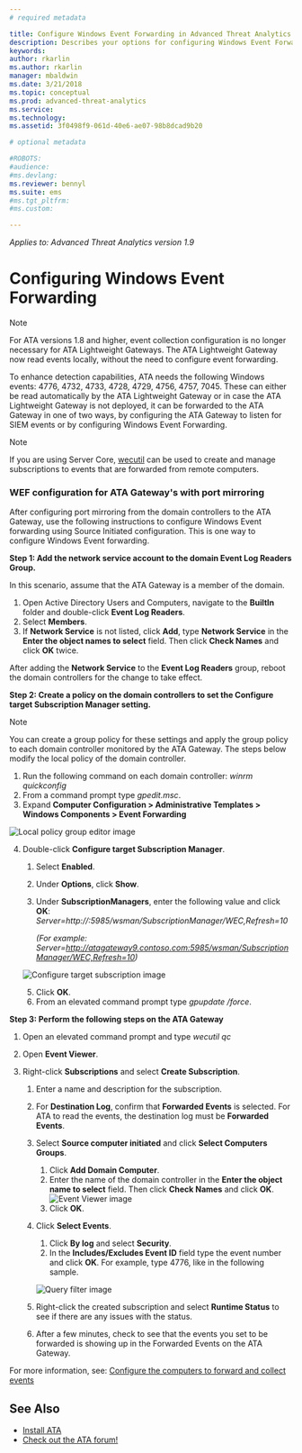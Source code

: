 ```yaml
---
# required metadata

title: Configure Windows Event Forwarding in Advanced Threat Analytics | Microsoft Docs
description: Describes your options for configuring Windows Event Forwarding with ATA
keywords:
author: rkarlin
ms.author: rkarlin
manager: mbaldwin
ms.date: 3/21/2018
ms.topic: conceptual
ms.prod: advanced-threat-analytics
ms.service:
ms.technology:
ms.assetid: 3f0498f9-061d-40e6-ae07-98b8dcad9b20

# optional metadata

#ROBOTS:
#audience:
#ms.devlang:
ms.reviewer: bennyl
ms.suite: ems
#ms.tgt_pltfrm:
#ms.custom:

---
```


*Applies to: Advanced Threat Analytics version 1.9*



# Configuring Windows Event Forwarding

> [!NOTE]
> For ATA versions 1.8 and higher, event collection configuration is no longer necessary for ATA Lightweight Gateways. The ATA Lightweight Gateway now read events locally, without the need to configure event forwarding.

To enhance detection capabilities, ATA needs the following Windows events: 4776, 4732, 4733, 4728, 4729, 4756, 4757, 7045. These can either be read automatically by the ATA Lightweight Gateway or in case the ATA Lightweight Gateway is not deployed, it can be forwarded to the ATA Gateway in one of two ways, by configuring the ATA Gateway to listen for SIEM events or by configuring Windows Event Forwarding.

> [!NOTE]
> If you are using Server Core, [wecutil](https://docs.microsoft.com/windows-server/administration/windows-commands/wecutil) can be used to create and manage subscriptions to events that are forwarded from remote computers.

### WEF configuration for ATA Gateway's with port mirroring

After configuring port mirroring from the domain controllers to the ATA Gateway, use the following instructions to configure Windows Event forwarding using Source Initiated configuration. This is one way to configure Windows Event forwarding. 

**Step 1: Add the network service account to the domain Event Log Readers Group.** 

In this scenario, assume that the ATA Gateway is a member of the domain.

1.	Open Active Directory Users and Computers, navigate to the **BuiltIn** folder and double-click **Event Log Readers**. 
2.	Select **Members**.
3.	If **Network Service** is not listed, click **Add**, type **Network Service** in the **Enter the object names to select** field. Then click **Check Names** and click **OK** twice. 

After adding the **Network Service** to the **Event Log Readers** group, reboot the domain controllers for the change to take effect.

**Step 2: Create a policy on the domain controllers to set the Configure target Subscription Manager setting.** 
> [!Note] 
> You can create a group policy for these settings and apply the group policy to each domain controller monitored by the ATA Gateway. The steps below modify the local policy of the domain controller. 	

1.	Run the following command on each domain controller: *winrm quickconfig*
2.  From a command prompt type *gpedit.msc*.
3.	Expand **Computer Configuration > Administrative Templates > Windows Components > Event Forwarding**

![Local policy group editor image](media/wef%201%20local%20group%20policy%20editor.png)

4.	Double-click **Configure target Subscription Manager**.
   
    1.	Select **Enabled**.
    2.	Under **Options**, click **Show**.
    3.	Under **SubscriptionManagers**, enter the following value and click **OK**:	*Server=http://<fqdnATAGateway>:5985/wsman/SubscriptionManager/WEC,Refresh=10* 
    
        *(For example: Server=http://atagateway9.contoso.com:5985/wsman/SubscriptionManager/WEC,Refresh=10)*
 
    ![Configure target subscription image](media/wef%202%20config%20target%20sub%20manager.png)
   
    5.	Click **OK**.
    6.	From an elevated command prompt type *gpupdate /force*. 

**Step 3: Perform the following steps on the ATA Gateway** 

1.	Open an elevated command prompt and type *wecutil qc*
2.	Open **Event Viewer**. 
3.	Right-click **Subscriptions** and select **Create Subscription**. 

    1.	Enter a name and description for the subscription. 
    2.	For **Destination Log**, confirm that **Forwarded Events** is selected. For ATA to read the events, the destination log must be **Forwarded Events**. 
    3.	Select **Source computer initiated** and click **Select Computers Groups**.
        1.	Click **Add Domain Computer**.
        2.	Enter the name of the domain controller in the **Enter the object name to select** field. Then click **Check Names** and click **OK**.  
          ![Event Viewer image](media/wef3%20event%20viewer.png)  
        3.	Click **OK**.
     4.	Click **Select Events**.

        1. Click **By log** and select **Security**.
        2. In the **Includes/Excludes Event ID** field type the event number and click **OK**. For example, type 4776, like in the following sample.

        ![Query filter image](media/wef%204%20query%20filter.png)

    5.	Right-click the created subscription and select **Runtime Status** to see if there are any issues with the status. 
    6.	After a few minutes, check to see that the events you set to be forwarded is showing up in the Forwarded Events on the ATA Gateway.


For more information, see: [Configure the computers to forward and collect events](https://technet.microsoft.com/library/cc748890)

## See Also
- [Install ATA](install-ata-step1.md)
- [Check out the ATA forum!](https://social.technet.microsoft.com/Forums/security/home?forum=mata)

